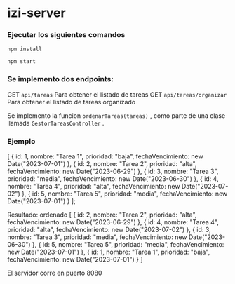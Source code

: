 # izi-server

### Ejecutar los siguientes comandos

`npm install`

`npm start`


### Se implemento dos endpoints:

GET `api/tareas` Para obtener el listado de tareas
GET `api/tareas/organizar` Para obtener el listado de tareas organizado 

Se implemento la funcion `ordenarTareas(tareas)` , como parte de una clase llamada 
`GestorTareasController` . 

### Ejemplo

[
 { id: 1, nombre: "Tarea 1", prioridad: "baja", fechaVencimiento: new Date("2023-07-01") },
 { id: 2, nombre: "Tarea 2", prioridad: "alta", fechaVencimiento: new Date("2023-06-29") },
 { id: 3, nombre: "Tarea 3", prioridad: "media", fechaVencimiento: new Date("2023-06-30") },
 { id: 4, nombre: "Tarea 4", prioridad: "alta", fechaVencimiento: new Date("2023-07-02") },
 { id: 5, nombre: "Tarea 5", prioridad: "media", fechaVencimiento: new Date("2023-07-01") }
];

Resultado: ordenado
[
 { id: 2, nombre: "Tarea 2", prioridad: "alta", fechaVencimiento: new Date("2023-06-29") },
 { id: 4, nombre: "Tarea 4", prioridad: "alta", fechaVencimiento: new Date("2023-07-02") },
 { id: 3, nombre: "Tarea 3", prioridad: "media", fechaVencimiento: new Date("2023-06-30") },
 { id: 5, nombre: "Tarea 5", prioridad: "media", fechaVencimiento: new Date("2023-07-01") },
 { id: 1, nombre: "Tarea 1", prioridad: "baja", fechaVencimiento: new Date("2023-07-01") }
]

El servidor corre en puerto 8080


